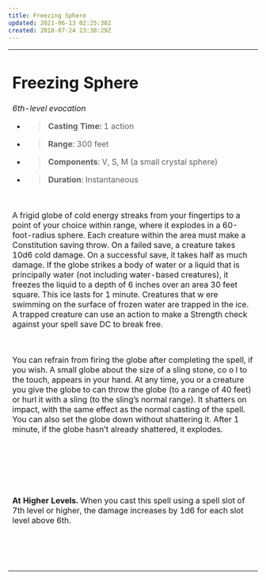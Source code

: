 ```yaml
---
title: Freezing Sphere
updated: 2021-06-13 02:25:38Z
created: 2018-07-24 23:38:29Z
---
```


<table><tbody><tr class="odd"><td><h1 id="freezing-sphere"><strong>Freezing Sphere</strong></h1><p><em>6th-level evocation</em></p><ul><li><blockquote><p><strong>Casting Time:</strong> 1 action</p></blockquote></li><li><blockquote><p><strong>Range</strong>: 300 feet</p></blockquote></li><li><blockquote><p><strong>Components</strong>: V, S, M (a small crystal sphere)</p></blockquote></li><li><blockquote><p><strong>Duration</strong>: Instantaneous</p></blockquote></li></ul><p> </p><p>A frigid globe of cold energy streaks from your fingertips to a point of your choice within range, where it explodes in a 60-foot-radius sphere. Each creature within the area must make a Constitution saving throw. On a failed save, a creature takes 10d6 cold damage. On a successful save, it takes half as much damage. If the globe strikes a body of water or a liquid that is principally water (not including water-based creatures), it freezes the liquid to a depth of 6 inches over an area 30 feet square. This ice lasts for 1 minute. Creatures that w ere swimming on the surface of frozen water are trapped in the ice. A trapped creature can use an action to make a Strength check against your spell save DC to break free.</p><p> </p><p>You can refrain from firing the globe after completing the spell, if you wish. A small globe about the size of a sling stone, co o l to the touch, appears in your hand. At any time, you or a creature you give the globe to can throw the globe (to a range of 40 feet) or hurl it with a sling (to the sling’s normal range). It shatters on impact, with the same effect as the normal casting of the spell. You can also set the globe down without shattering it. After 1 minute, if the globe hasn’t already shattered, it explodes.</p><p> </p><p> </p><p> </p><p><strong>At Higher Levels.</strong> When you cast this spell using a spell slot of 7th level or higher, the damage increases by 1d6 for each slot level above 6th.</p><p> </p><p> </p></td></tr></tbody></table>
